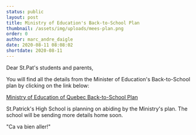 ```yaml
---
status: public
layout: post
title: Ministry of Education's Back-to-School Plan
thumbnail: /assets/img/uploads/mees-plan.png
order: 0
author: marc_andre_daigle
date: 2020-08-11 08:08:02
shortdate: 2020-08-11
---
```

Dear St.Pat's students and parents, 

You will find all the details from the Minister of Education's Back-to-School plan by clicking on the link below:  

[Ministry of Education of Quebec Back-to-School Plan](https://www.quebec.ca/en/education/back-to-school-plan-fall-covid-19/)

St.Patrick's High School is planning on abiding by the Ministry's plan.  The school will be sending more details home soon.  

"Ca va bien aller!" 

[](https://www.quebec.ca/en/education/back-to-school-plan-fall-covid-19/)